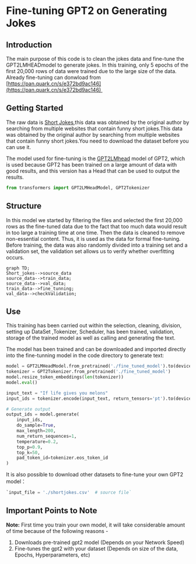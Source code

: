 # Fine-tuning GPT2 on Generating Jokes

## Introduction

The main purpose of this code is to clean the jokes data and fine-tune the GPT2LMHEADmodel to generate jokes. In this training, only 5 epochs of the first 20,000 rows of data were trained due to the large size of the data.
Already fine-tuning can donwload from [https://pan.quark.cn/s/e372bd9ac146](https://pan.quark.cn/s/e372bd9ac146)  

## Getting Started

The raw data is [Short Jokes](https://www.kaggle.com/datasets/abhinavmoudgil95/short-jokes/),this data was obtained by the original author by searching from multiple websites that contain funny short jokes.This data was obtained by the original author by searching from multiple websites that contain funny short jokes.You need to download the dataset before you can use it.

The model used for fine-tuning is the [GPT2LMhead](https://huggingface.co/docs/transformers/v4.47.1/en/model_doc/gpt2#transformers.GPT2LMHeadModel) model of GPT2, which is used because GPT2 has been trained on a large amount of data with good results, and this version has a Head that can be used to output the results.

````python
from transformers import GPT2LMHeadModel, GPT2Tokenizer
````

## Structure

In this model we started by filtering the files and selected the first 20,000 rows as the fine-tuned data due to the fact that too much data would result in too large a training time at one time. Then the data is cleaned to remove non-essential content. Thus, it is used as the data for formal fine-tuning. Before training, the data was also randomly divided into a training set and a validation set, the validation set allows us to verify whether overfitting occurs.

```mermaid
graph TD;
Short_jokes-->source_data
source_data-->train_data;
source_data-->val_data;
train_data-->fine_tunning;
val_data-->checkValidation;
```

## Use

This training has been carried out within the selection, cleaning, division, setting up DataSet ,Tokenizer, Scheduler, has been trained, validation, storage of the trained model as well as calling and generating the text.

The model has been trained and can be downloaded and imported directly into the fine-tunning model in the code directory to generate text:

````python
model = GPT2LMHeadModel.from_pretrained('./fine_tuned_model').to(device)
tokenizer = GPT2Tokenizer.from_pretrained('./fine_tuned_model')
model.resize_token_embeddings(len(tokenizer))
model.eval()

input_text = "If life gives you melons"
input_ids = tokenizer.encode(input_text, return_tensors='pt').to(device)

# Generate output
output_ids = model.generate(
    input_ids,
    do_sample=True,
    max_length=200,
    num_return_sequences=1,
    temperature=0.2,
    top_p=0.9,
    top_k=50,
    pad_token_id=tokenizer.eos_token_id
)
````

It is also possible to download other datasets to fine-tune your own GPT2 model：

````python
`input_file = './shortjokes.csv'  # source file`
````

## Important Points to Note

**Note:** First time you train your own model, it will take considerable amount of time because of the following reasons -

1. Downloads pre-trained gpt2 model (Depends on your Network Speed)
2. Fine-tunes the gpt2 with your dataset (Depends on size of the data, Epochs, Hyperparameters, etc)


